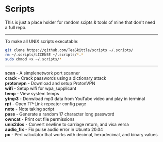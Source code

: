 Scripts
===

This is just a place holder for random scipts & tools of mine that don't need a full repo.

---

To make all UNIX scripts executable:
```Bash
git clone https://github.com/TeaSkittle/scripts ~/.scripts/
rm ~/.scripts/LICENSE ~/.scripts/*.*
sudo chmod +x ~/.scripts/*
```
---

**scan** - A simplenetwork port scanner  
**crack** - Crack passwords using a dictionary attack  
**protonvpn** - Download and setup ProtonVPN  
**wifi** - Setup wifi for wpa_supplicant  
**temp** - View system temps  
**ytmp3** - Donwload mp3 data from YouTube video and play in terminal  
**rpt** - Open TP-Link repeater config page  
**note** - Note taking script  
**pass** - Generate a random 17 character long password   
**owncat** - Print out file permissions  
**unix2dos** - Convert newline to carriage return, and visa versa  
**audio_fix** - Fix pulse audio error in Ubunto 20.04  
**pc** - Perl calculator that works with decimal, hexadecimal, and binary values

